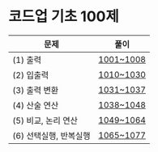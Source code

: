 # 코드업 기초 100제

| 문제                   | 풀이                                                                      |
| ---------------------- | ------------------------------------------------------------------------- |
| (1) 출력               | [1001~1008](https://github.com/kkimke/Algorithm/tree/master/Codeup/src_1) |
| (2) 입출력             | [1010~1030](https://github.com/kkimke/Algorithm/tree/master/Codeup/src_2) |
| (3) 출력 변환          | [1031~1037](https://github.com/kkimke/Algorithm/tree/master/Codeup/src_3) |
| (4) 산술 연산          | [1038~1048](https://github.com/kkimke/Algorithm/tree/master/Codeup/src_4) |
| (5) 비교, 논리 연산    | [1049~1064](https://github.com/kkimke/Algorithm/tree/master/Codeup/src_5) |
| (6) 선택실행, 반복실행 | [1065~1077](https://github.com/kkimke/Algorithm/tree/master/Codeup/src_5) |
